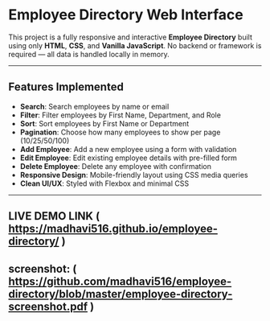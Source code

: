 # Employee Directory Web Interface

This project is a fully responsive and interactive **Employee Directory** built using only **HTML**, **CSS**, and **Vanilla JavaScript**. No backend or framework is required — all data is handled locally in memory.

---

## Features Implemented

-  **Search**: Search employees by name or email
-  **Filter**: Filter employees by First Name, Department, and Role
-  **Sort**: Sort employees by First Name or Department
-  **Pagination**: Choose how many employees to show per page (10/25/50/100)
-  **Add Employee**: Add a new employee using a form with validation
-  **Edit Employee**: Edit existing employee details with pre-filled form
-  **Delete Employee**: Delete any employee with confirmation
-  **Responsive Design**: Mobile-friendly layout using CSS media queries
-  **Clean UI/UX**: Styled with Flexbox and minimal CSS

---

## LIVE DEMO LINK ( https://madhavi516.github.io/employee-directory/ )

## screenshot: ( https://github.com/madhavi516/employee-directory/blob/master/employee-directory-screenshot.pdf )
